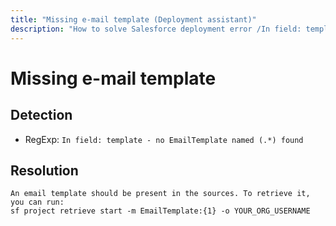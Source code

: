 ```yaml
---
title: "Missing e-mail template (Deployment assistant)"
description: "How to solve Salesforce deployment error /In field: template - no EmailTemplate named (.*) found"
---
```

<!-- markdownlint-disable MD013 -->
# Missing e-mail template

## Detection

- RegExp: `In field: template - no EmailTemplate named (.*) found`

## Resolution

```shell
An email template should be present in the sources. To retrieve it, you can run:
sf project retrieve start -m EmailTemplate:{1} -o YOUR_ORG_USERNAME
```
